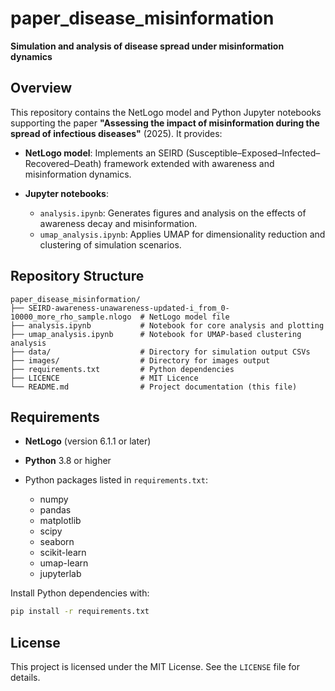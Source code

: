 # paper\_disease\_misinformation

**Simulation and analysis of disease spread under misinformation dynamics**

## Overview

This repository contains the NetLogo model and Python Jupyter notebooks supporting the paper **"Assessing the impact of misinformation during the spread of infectious diseases"** (2025). It provides:

* **NetLogo model**: Implements an SEIRD (Susceptible–Exposed–Infected–Recovered–Death) framework extended with awareness and misinformation dynamics.
* **Jupyter notebooks**:

  * `analysis.ipynb`: Generates figures and analysis on the effects of awareness decay and misinformation.
  * `umap_analysis.ipynb`: Applies UMAP for dimensionality reduction and clustering of simulation scenarios.

## Repository Structure

```text
paper_disease_misinformation/
├── SEIRD-awareness-unawareness-updated-i_from_0-10000_more_rho_sample.nlogo  # NetLogo model file
├── analysis.ipynb           # Notebook for core analysis and plotting
├── umap_analysis.ipynb      # Notebook for UMAP-based clustering analysis
├── data/                    # Directory for simulation output CSVs
├── images/                  # Directory for images output
├── requirements.txt         # Python dependencies
├── LICENCE                  # MIT Licence 
└── README.md                # Project documentation (this file)

```

## Requirements

* **NetLogo** (version 6.1.1 or later)
* **Python** 3.8 or higher
* Python packages listed in `requirements.txt`:

  * numpy
  * pandas
  * matplotlib
  * scipy
  * seaborn
  * scikit-learn
  * umap-learn
  * jupyterlab

Install Python dependencies with:

```bash
pip install -r requirements.txt
```

## License

This project is licensed under the MIT License. See the `LICENSE` file for details.
